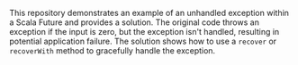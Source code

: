This repository demonstrates an example of an unhandled exception within a Scala Future and provides a solution. The original code throws an exception if the input is zero, but the exception isn't handled, resulting in potential application failure. The solution shows how to use a `recover` or `recoverWith` method to gracefully handle the exception.